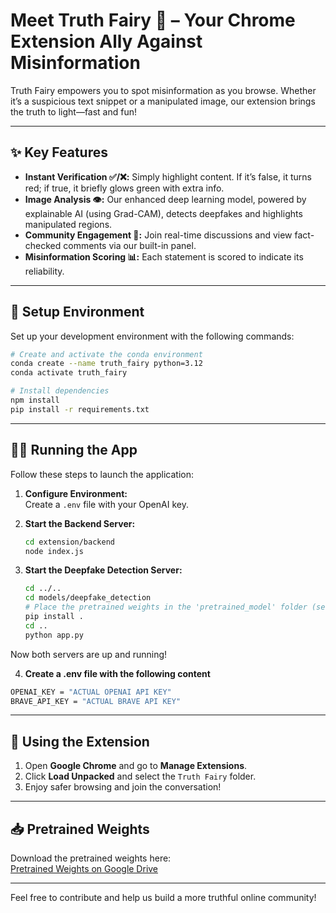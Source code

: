 
# Meet **Truth Fairy** 🧚 – Your Chrome Extension Ally Against Misinformation

Truth Fairy empowers you to spot misinformation as you browse. Whether it’s a suspicious text snippet or a manipulated image, our extension brings the truth to light—fast and fun!

---

## ✨ Key Features
- **Instant Verification ✅/❌:** Simply highlight content. If it’s false, it turns red; if true, it briefly glows green with extra info.
- **Image Analysis 👁️:** Our enhanced deep learning model, powered by explainable AI (using Grad-CAM), detects deepfakes and highlights manipulated regions.
- **Community Engagement 💬:** Join real-time discussions and view fact-checked comments via our built-in panel.
- **Misinformation Scoring 📊:** Each statement is scored to indicate its reliability.


---

## 🚀 Setup Environment

Set up your development environment with the following commands:

```bash
# Create and activate the conda environment
conda create --name truth_fairy python=3.12
conda activate truth_fairy

# Install dependencies
npm install
pip install -r requirements.txt
```

---

## 🏃‍♂️ Running the App

Follow these steps to launch the application:

1. **Configure Environment:**  
   Create a `.env` file with your OpenAI key.

2. **Start the Backend Server:**  
   ```bash
   cd extension/backend
   node index.js
   ```

3. **Start the Deepfake Detection Server:**  
   ```bash
   cd ../..
   cd models/deepfake_detection
   # Place the pretrained weights in the 'pretrained_model' folder (see link below)
   pip install .
   cd ..
   python app.py
   ```

Now both servers are up and running!

4. **Create a .env file with the following content**
```bash
OPENAI_KEY = "ACTUAL OPENAI API KEY"
BRAVE_API_KEY = "ACTUAL BRAVE API KEY"
``` 

---

## 🧩 Using the Extension

1. Open **Google Chrome** and go to **Manage Extensions**.
2. Click **Load Unpacked** and select the `Truth Fairy` folder.
3. Enjoy safer browsing and join the conversation!

---

## 📥 Pretrained Weights

Download the pretrained weights here:  
[Pretrained Weights on Google Drive](https://drive.google.com/drive/folders/16bI7-2H2FaCOE0FTw4ZaRdpsJIzT4EjZ?usp=sharing)

---

Feel free to contribute and help us build a more truthful online community!

